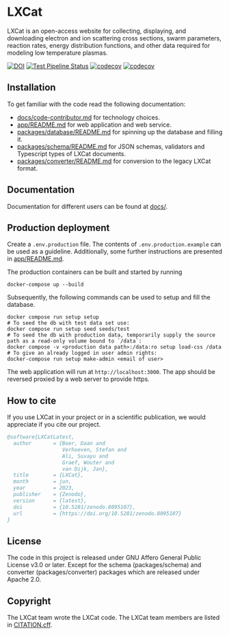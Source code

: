 <!--
SPDX-FileCopyrightText: LXCat team

SPDX-License-Identifier: AGPL-3.0-or-later
-->

# LXCat

LXCat is an open-access website for collecting, displaying, and downloading
electron and ion scattering cross sections, swarm parameters, reaction rates,
energy distribution functions, and other data required for modeling low
temperature plasmas.

[![DOI](https://zenodo.org/badge/DOI/10.5281/zenodo.8095107.svg)](https://doi.org/10.5281/zenodo.8095107)
[![Test Pipeline Status](https://github.com/LXCat-project/LXCat/actions/workflows/test.yml/badge.svg?branch=main)](https://github.com/LXCat-project/LXCat/actions/workflows/test.yml)
[![codecov](https://codecov.io/gh/LXCat-project/LXCat/graph/badge.svg?flag=schema)](https://codecov.io/gh/LXCat-project/LXCat?flags[0]=schema)
[![codecov](https://codecov.io/gh/LXCat-project/LXCat/graph/badge.svg?flag=database)](https://codecov.io/gh/LXCat-project/LXCat?flags[0]=database)

## Installation

To get familiar with the code read the following documentation:

- [docs/code-contributor.md](docs/code-contributor.md) for technology choices.
- [app/README.md](app/README.md) for web application and web service.
- [packages/database/README.md](packages/database/README.md) for spinning up the
  database and filling it.
- [packages/schema/README.md](packages/schema/README.md) for JSON schemas,
  validators and Typescript types of LXCat documents.
- [packages/converter/README.md](packages/converter/README.md) for conversion to
  the legacy LXCat format.

## Documentation

Documentation for different users can be found at [docs/](docs/).

## Production deployment

Create a `.env.production` file. The contents of `.env.production.example` can be used as a guideline. Additionally, some further instructions are presented in [app/README.md](app/README.md).

The production containers can be built and started by running

```shell
docker-compose up --build
```

Subsequently, the following commands can be used to setup and fill the database.

```shell
docker compose run setup setup
# To seed the db with test data set use:
docker compose run setup seed seeds/test
# To seed the db with production data, temporarily supply the source path as a read-only volume bound to `/data`:
docker compose -v <production data path>:/data:ro setup load-css /data
# To give an already logged in user admin rights:
docker-compose run setup make-admin <email of user>
```

The web application will run at `http://localhost:3000`. The app should be reversed
proxied by a web server to provide https.

## How to cite

If you use LXCat in your project or in a scientific publication, we would
appreciate if you cite our project.

```bibtex
@software{LXCatLatest,
  author       = {Boer, Daan and
                  Verhoeven, Stefan and
                  Ali, Suvayu and
                  Graef, Wouter and
                  van Dijk, Jan},  
  title        = {LXCat},
  month        = jun,
  year         = 2023,
  publisher    = {Zenodo},
  version      = {latest},
  doi          = {10.5281/zenodo.8095107},
  url          = {https://doi.org/10.5281/zenodo.8095107}
}
```

## License

The code in this project is released under GNU Affero General Public License
v3.0 or later. Except for the schema (packages/schema) and converter
(packages/converter) packages which are released under Apache 2.0.

## Copyright

The LXCat team wrote the LXCat code. The LXCat team members are listed in
[CITATION.cff](CITATION.cff).
